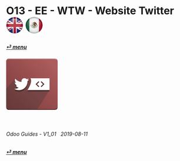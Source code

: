 # O13 - EE - WTW - Website Twitter &nbsp;&nbsp;&nbsp;&nbsp; [![en-uk](/doc/img/flg/en-uk-flg-btn-sml.png)](/en-uk/o13/ee/wtw/en-uk-o13-ee-wtw-guides.md) [ ![es-mx](/doc/img/flg/es-mx-flg-btn-sml.png)](/es-mx/o13/ee/wtw/es-mx-o13-ee-wtw-guides.md)
#### [_&#x23CE; menu_](/en-uk/o13/ee/en-uk-o13-ee-guides-menu.md "Back to EE menu")  
### ![wtw](/doc/img/app/big/wtw.png)
[ⱽ¹²³⁴⁵⁶⁷⁸⁹⁰⁻]: # (ⱽ¹²³⁴⁵⁶⁷⁸⁹⁰⁻)

<br>

###### Odoo Guides - V1_01 &nbsp; 2019-08-11  
**[_&#x23CE; menu_](/en-uk/o13/ee/en-uk-o13-ee-guides-menu.md)**  
